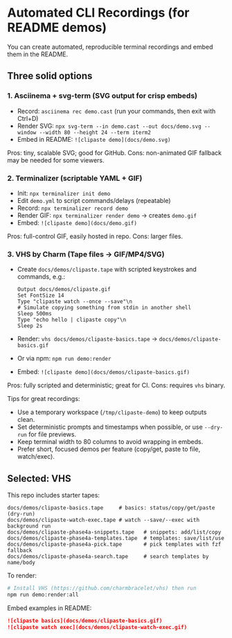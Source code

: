 # Automated CLI Recordings (for README demos)

You can create automated, reproducible terminal recordings and embed them in the README.

## Three solid options

### 1. Asciinema + svg-term (SVG output for crisp embeds)

- Record: `asciinema rec demo.cast` (run your commands, then exit with Ctrl+D)
- Render SVG: `npx svg-term --in demo.cast --out docs/demo.svg --window --width 80 --height 24 --term iterm2`
- Embed in README: `![clipaste demo](docs/demo.svg)`

Pros: tiny, scalable SVG; good for GitHub. Cons: non-animated GIF fallback may be needed for some viewers.

### 2. Terminalizer (scriptable YAML + GIF)

- Init: `npx terminalizer init demo`
- Edit `demo.yml` to script commands/delays (repeatable)
- Record: `npx terminalizer record demo`
- Render GIF: `npx terminalizer render demo` → creates `demo.gif`
- Embed: `![clipaste demo](docs/demo.gif)`

Pros: full-control GIF, easily hosted in repo. Cons: larger files.

### 3. VHS by Charm (Tape files → GIF/MP4/SVG)

- Create `docs/demos/clipaste.tape` with scripted keystrokes and commands, e.g.:

  ```tape
  Output docs/demos/clipaste.gif
  Set FontSize 14
  Type "clipaste watch --once --save"\n
  # Simulate copying something from stdin in another shell
  Sleep 500ms
  Type "echo hello | clipaste copy"\n
  Sleep 2s
  ```

- Render: `vhs docs/demos/clipaste-basics.tape` → `docs/demos/clipaste-basics.gif`
- Or via npm: `npm run demo:render`
- Embed: `![clipaste demo](docs/demos/clipaste-basics.gif)`

Pros: fully scripted and deterministic; great for CI. Cons: requires `vhs` binary.

Tips for great recordings:

- Use a temporary workspace (`/tmp/clipaste-demo`) to keep outputs clean.
- Set deterministic prompts and timestamps when possible, or use `--dry-run` for file previews.
- Keep terminal width to 80 columns to avoid wrapping in embeds.
- Prefer short, focused demos per feature (copy/get, paste to file, watch/exec).
  
## Selected: VHS

This repo includes starter tapes:

```text
docs/demos/clipaste-basics.tape     # basics: status/copy/get/paste (dry-run)
docs/demos/clipaste-watch-exec.tape # watch --save/--exec with background run
docs/demos/clipaste-phase4a-snippets.tape   # snippets: add/list/copy
docs/demos/clipaste-phase4a-templates.tape  # templates: save/list/use
docs/demos/clipaste-phase4a-pick.tape       # pick templates with fzf fallback
docs/demos/clipaste-phase4a-search.tape     # search templates by name/body
```

To render:

```bash
# Install VHS (https://github.com/charmbracelet/vhs) then run
npm run demo:render:all
```

Embed examples in README:

```markdown
![clipaste basics](docs/demos/clipaste-basics.gif)
![clipaste watch exec](docs/demos/clipaste-watch-exec.gif)
```
